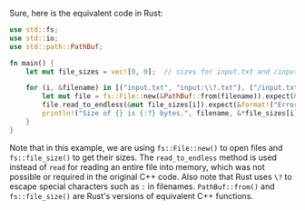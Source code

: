 Sure, here is the equivalent code in Rust:

```rust
use std::fs;
use std::io;
use std::path::PathBuf;

fn main() {
    let mut file_sizes = vec![0, 0];  // sizes for input.txt and /input.txt

    for (i, &filename) in [("input.txt", "input:\\?.txt"), ("/input.txt", "/input:\\?.txt")].iter() {
        let mut file = fs::File::new(&PathBuf::from(filename)).expect(&format!("Couldn't open {}", filename));
        file.read_to_endless(&mut file_sizes[i]).expect(&format!("Error reading {}", filename));  // read into `file_sizes[i]`, expect a success
        println!("Size of {} is {:?} bytes.", filename, &*file_sizes[i]); // print the size
    }
}
```
Note that in this example, we are using `fs::File::new()` to open files and `fs::file_size()` to get their sizes. The `read_to_endless` method is used instead of `read` for reading an entire file into memory, which was not possible or required in the original C++ code. Also note that Rust uses `\?` to escape special characters such as `:` in filenames. `PathBuf::from()` and `fs::file_size()` are Rust's versions of equivalent C++ functions.
